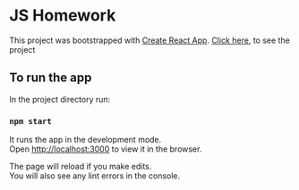 # JS Homework

This project was bootstrapped with [Create React App](https://github.com/facebook/create-react-app).
[Click here](https://github.com/facebook/create-react-app), to see the project

## To run the app

In the project directory run:

### `npm start`

It runs the app in the development mode.\
Open [http://localhost:3000](http://localhost:3000) to view it in the browser.

The page will reload if you make edits.\
You will also see any lint errors in the console.

